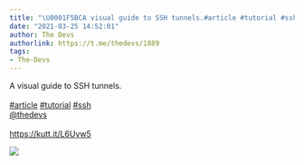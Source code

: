 ```yaml
---
title: "\U0001F5BCA visual guide to SSH tunnels.#article #tutorial #ssh@thedevshttps://kutt.it/L6Uyw5"
date: "2021-03-25 14:52:01"
author: The Devs
authorlink: https://t.me/thedevs/1889
tags:
- The-Devs
---
```

<p>A visual guide to SSH tunnels.<br><br><a href="https://t.me/thedevs/1889?q=%23article">#article</a> <a href="https://t.me/thedevs/1889?q=%23tutorial">#tutorial</a> <a href="https://t.me/thedevs/1889?q=%23ssh">#ssh</a><br><a href="https://t.me/thedevs" target="_blank">@thedevs</a><br><br><a href="https://kutt.it/L6Uyw5" target="_blank" rel="noopener">https://kutt.it/L6Uyw5</a></p><img src="https://cdn4.telesco.pe/file/C1O1fIKgjO82SJkmuZ2wbEi9cqTmYaWOC-VElA_jbS7ODBFgKwl4R9LE52EM0yLpxKDuLcTUVHCctSxo-2Ze_nZsl_bOWmz0KkMlJVFgPOCIvszEvc8y2d1mVo5FKdfCxMjS3dtsjZWxZDCZGXVQ3Syg2dwRJ-1YuyfsGFk6Jns6uAK5msrLDkWlO5lubcurXqh9CqPjc8ZynIXg9W-Z9b9ndRe852qREyKoSP_UPKu0oT6zddMFxzVhpre0aSyo6V_l4BHOfIoGbLEjrB2Wiag30nrq0KQKCqC2DS3ls4gBVpzQJggTcpskP1D0WE5nG3ErHLVUgJCT_i6YGFxzqA.jpg" referrerpolicy="no-referrer">
